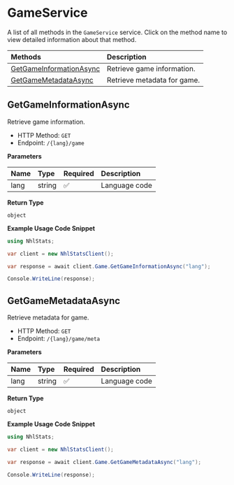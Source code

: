 # GameService

A list of all methods in the `GameService` service. Click on the method name to view detailed information about that method.

| Methods                                             | Description                 |
| :-------------------------------------------------- | :-------------------------- |
| [GetGameInformationAsync](#getgameinformationasync) | Retrieve game information.  |
| [GetGameMetadataAsync](#getgamemetadataasync)       | Retrieve metadata for game. |

## GetGameInformationAsync

Retrieve game information.

- HTTP Method: `GET`
- Endpoint: `/{lang}/game`

**Parameters**

| Name | Type   | Required | Description   |
| :--- | :----- | :------- | :------------ |
| lang | string | ✅       | Language code |

**Return Type**

`object`

**Example Usage Code Snippet**

```csharp
using NhlStats;

var client = new NhlStatsClient();

var response = await client.Game.GetGameInformationAsync("lang");

Console.WriteLine(response);
```

## GetGameMetadataAsync

Retrieve metadata for game.

- HTTP Method: `GET`
- Endpoint: `/{lang}/game/meta`

**Parameters**

| Name | Type   | Required | Description   |
| :--- | :----- | :------- | :------------ |
| lang | string | ✅       | Language code |

**Return Type**

`object`

**Example Usage Code Snippet**

```csharp
using NhlStats;

var client = new NhlStatsClient();

var response = await client.Game.GetGameMetadataAsync("lang");

Console.WriteLine(response);
```
